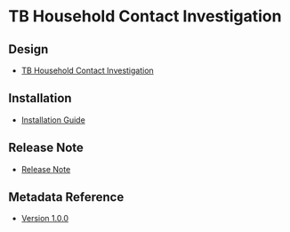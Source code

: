 # TB Household Contact Investigation

## Design

- [TB Household Contact Investigation](#tb-hh-design)

## Installation

- [Installation Guide](#tb-hh-installation)

## Release Note

- [Release Note](#tb-hh-release-note)

## Metadata Reference

- [Version 1.0.0](https://packages.dhis2.org/en/TB_HH/1.0.0/DHIS2.40/TB_HH_COMPLETE_1.0.0_DHIS2.40.xlsx)
  
